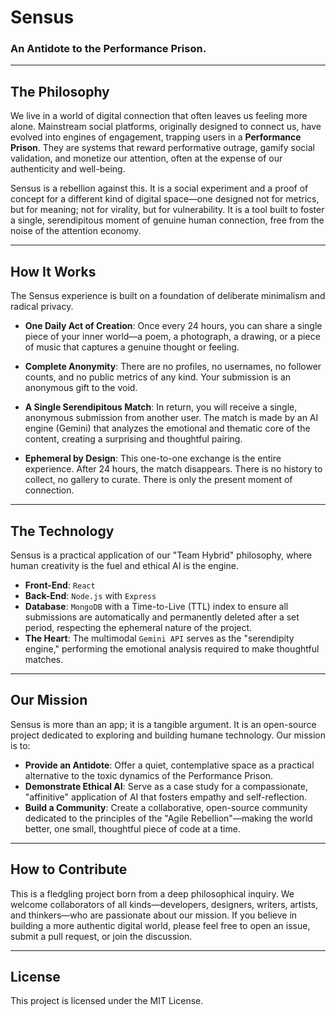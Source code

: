 # Sensus
### An Antidote to the Performance Prison.

---

## The Philosophy
We live in a world of digital connection that often leaves us feeling more alone. Mainstream social platforms, originally designed to connect us, have evolved into engines of engagement, trapping users in a **Performance Prison**. They are systems that reward performative outrage, gamify social validation, and monetize our attention, often at the expense of our authenticity and well-being.

Sensus is a rebellion against this. It is a social experiment and a proof of concept for a different kind of digital space—one designed not for metrics, but for meaning; not for virality, but for vulnerability. It is a tool built to foster a single, serendipitous moment of genuine human connection, free from the noise of the attention economy.

---

## How It Works
The Sensus experience is built on a foundation of deliberate minimalism and radical privacy.

*   **One Daily Act of Creation**: Once every 24 hours, you can share a single piece of your inner world—a poem, a photograph, a drawing, or a piece of music that captures a genuine thought or feeling.

*   **Complete Anonymity**: There are no profiles, no usernames, no follower counts, and no public metrics of any kind. Your submission is an anonymous gift to the void.

*   **A Single Serendipitous Match**: In return, you will receive a single, anonymous submission from another user. The match is made by an AI engine (Gemini) that analyzes the emotional and thematic core of the content, creating a surprising and thoughtful pairing.

*   **Ephemeral by Design**: This one-to-one exchange is the entire experience. After 24 hours, the match disappears. There is no history to collect, no gallery to curate. There is only the present moment of connection.

---

## The Technology
Sensus is a practical application of our "Team Hybrid" philosophy, where human creativity is the fuel and ethical AI is the engine.

*   **Front-End**: `React`
*   **Back-End**: `Node.js` with `Express`
*   **Database**: `MongoDB` with a Time-to-Live (TTL) index to ensure all submissions are automatically and permanently deleted after a set period, respecting the ephemeral nature of the project.
*   **The Heart**: The multimodal `Gemini API` serves as the "serendipity engine," performing the emotional analysis required to make thoughtful matches.

---

## Our Mission
Sensus is more than an app; it is a tangible argument. It is an open-source project dedicated to exploring and building humane technology. Our mission is to:

*   **Provide an Antidote**: Offer a quiet, contemplative space as a practical alternative to the toxic dynamics of the Performance Prison.
*   **Demonstrate Ethical AI**: Serve as a case study for a compassionate, "affinitive" application of AI that fosters empathy and self-reflection.
*   **Build a Community**: Create a collaborative, open-source community dedicated to the principles of the "Agile Rebellion"—making the world better, one small, thoughtful piece of code at a time.

---

## How to Contribute
This is a fledgling project born from a deep philosophical inquiry. We welcome collaborators of all kinds—developers, designers, writers, artists, and thinkers—who are passionate about our mission. If you believe in building a more authentic digital world, please feel free to open an issue, submit a pull request, or join the discussion.

---

## License
This project is licensed under the MIT License.
